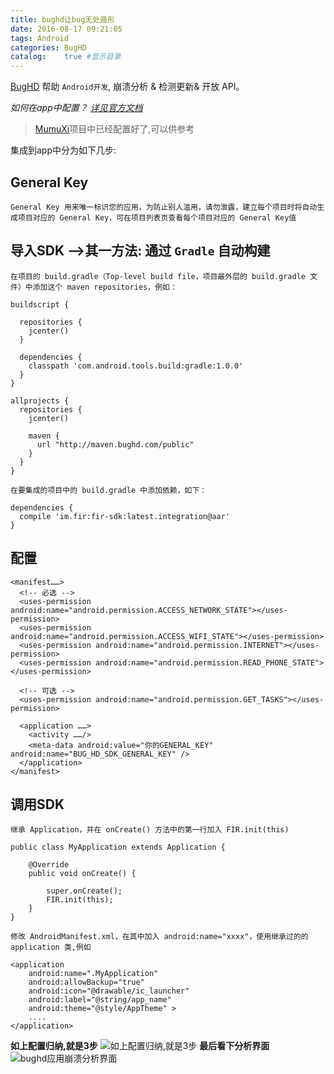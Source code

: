 ```yaml
---
title: bughd让bug无处遁形
date: 2016-08-17 09:21:05
tags: Android
categories: BugHD
catalog:    true #显示目录
---
```


[BugHD](http://bughd.com/product/android) 帮助 `Android开发`, 崩溃分析 & 检测更新& 开放 API。

*如何在app中配置？* [*详见官方文档*](http://bughd.com/doc/android)
>[MumuXi](https://github.com/yangxiaoge/MumuXi)项目中已经配置好了,可以供参考

集成到app中分为如下几步:

## General Key
    General Key 用来唯一标识您的应用，为防止别人滥用，请勿泄露，建立每个项目时将自动生成项目对应的 General Key，可在项目列表页查看每个项目对应的 General Key值
<!-- more -->   
## 导入SDK -->其一方法: 通过 `Gradle` 自动构建
    

    在项目的 build.gradle（Top-level build file，项目最外层的 build.gradle 文件）中添加这个 maven repositories，例如：
 
```
buildscript {

  repositories {
    jcenter()
  }

  dependencies {
    classpath 'com.android.tools.build:gradle:1.0.0'
  }
}

allprojects {
  repositories {
    jcenter()

    maven {
      url "http://maven.bughd.com/public"
    }
  }
}
```

    在要集成的项目中的 build.gradle 中添加依赖，如下：

    
```
dependencies {
  compile 'im.fir:fir-sdk:latest.integration@aar'
}
```

## 配置

```
<manifest……>
  <!-- 必选 -->
  <uses-permission android:name="android.permission.ACCESS_NETWORK_STATE"></uses-permission>
  <uses-permission android:name="android.permission.ACCESS_WIFI_STATE"></uses-permission>
  <uses-permission android:name="android.permission.INTERNET"></uses-permission>
  <uses-permission android:name="android.permission.READ_PHONE_STATE"></uses-permission>

  <!-- 可选 -->
  <uses-permission android:name="android.permission.GET_TASKS"></uses-permission>

  <application ……>
    <activity ……/>
    <meta-data android:value="你的GENERAL_KEY" android:name="BUG_HD_SDK_GENERAL_KEY" />
  </application>
</manifest>
```

## 调用SDK
    
    继承 Application，并在 onCreate() 方法中的第一行加入 FIR.init(this) 
```
public class MyApplication extends Application {

    @Override
    public void onCreate() {

        super.onCreate();
        FIR.init(this);
    }
}
```
    修改 AndroidManifest.xml，在其中加入 android:name="xxxx"，使用继承过的的 application 类,例如
```
<application
    android:name=".MyApplication"
    android:allowBackup="true"
    android:icon="@drawable/ic_launcher"
    android:label="@string/app_name"
    android:theme="@style/AppTheme" >
    ....
</application>
```

**如上配置归纳,就是3步**
![如上配置归纳,就是3步](http://ww2.sinaimg.cn/mw1024/c05ae6b6gw1f6whn2lru1j20sy0blabf.jpg)
**最后看下分析界面**
![bughd应用崩溃分析界面](http://ww2.sinaimg.cn/mw1024/c05ae6b6gw1f6wgxou5muj211n0ktwie.jpg)
